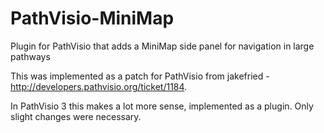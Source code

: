 PathVisio-MiniMap
==========

Plugin for PathVisio that adds a MiniMap side panel for navigation in large pathways

This was implemented as a patch for PathVisio from jakefried - http://developers.pathvisio.org/ticket/1184.

In PathVisio 3 this makes a lot more sense, implemented as a plugin. Only slight changes were necessary.


